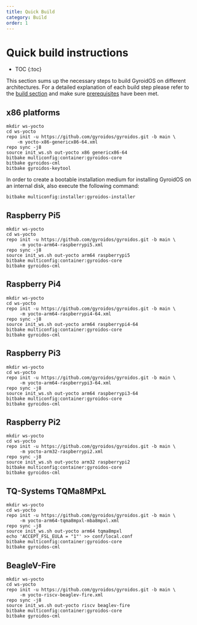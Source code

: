 ```yaml
---
title: Quick Build
category: Build
order: 1
---
```


# Quick build instructions
* TOC
{:toc}

This section sums up the necessary steps to build GyroidOS on different architectures.
For a detailed explanation of each build step please refer to the [build section](/build/build)
and make sure [prerequisites](/build/build#prerequisites) have been met.


## x86 platforms
```
mkdir ws-yocto
cd ws-yocto
repo init -u https://github.com/gyroidos/gyroidos.git -b main \
    -m yocto-x86-genericx86-64.xml
repo sync -j8
source init_ws.sh out-yocto x86 genericx86-64
bitbake multiconfig:container:gyroidos-core
bitbake gyroidos-cml
bitbake gyroidos-keytool
```

In order to create a bootable installation medium for installing GyroidOS on an internal disk,
also execute the following command:
```
bitbake multiconfig:installer:gyroidos-installer
```

## Raspberry Pi5

```
mkdir ws-yocto
cd ws-yocto
repo init -u https://github.com/gyroidos/gyroidos.git -b main \
     -m yocto-arm64-raspberrypi5.xml
repo sync -j8
source init_ws.sh out-yocto arm64 raspberrypi5
bitbake multiconfig:container:gyroidos-core
bitbake gyroidos-cml
```

## Raspberry Pi4

```
mkdir ws-yocto
cd ws-yocto
repo init -u https://github.com/gyroidos/gyroidos.git -b main \
     -m yocto-arm64-raspberrypi4-64.xml
repo sync -j8
source init_ws.sh out-yocto arm64 raspberrypi4-64
bitbake multiconfig:container:gyroidos-core
bitbake gyroidos-cml
```

## Raspberry Pi3

```
mkdir ws-yocto
cd ws-yocto
repo init -u https://github.com/gyroidos/gyroidos.git -b main \
     -m yocto-arm64-raspberrypi3-64.xml
repo sync -j8
source init_ws.sh out-yocto arm64 raspberrypi3-64
bitbake multiconfig:container:gyroidos-core
bitbake gyroidos-cml
```

## Raspberry Pi2

```
mkdir ws-yocto
cd ws-yocto
repo init -u https://github.com/gyroidos/gyroidos.git -b main \
     -m yocto-arm32-raspberrypi2.xml
repo sync -j8
source init_ws.sh out-yocto arm32 raspberrypi2
bitbake multiconfig:container:gyroidos-core
bitbake gyroidos-cml
```

## TQ-Systems TQMa8MPxL

```
mkdir ws-yocto
cd ws-yocto
repo init -u https://github.com/gyroidos/gyroidos.git -b main \
     -m yocto-arm64-tqma8mpxl-mba8mpxl.xml
repo sync -j8
source init_ws.sh out-yocto arm64 tqma8mpxl
echo 'ACCEPT_FSL_EULA = "1"' >> conf/local.conf
bitbake multiconfig:container:gyroidos-core
bitbake gyroidos-cml
```

## BeagleV-Fire

```
mkdir ws-yocto
cd ws-yocto
repo init -u https://github.com/gyroidos/gyroidos.git -b main \
     -m yocto-riscv-beaglev-fire.xml
repo sync -j8
source init_ws.sh out-yocto riscv beaglev-fire
bitbake multiconfig:container:gyroidos-core
bitbake gyroidos-cml
```
